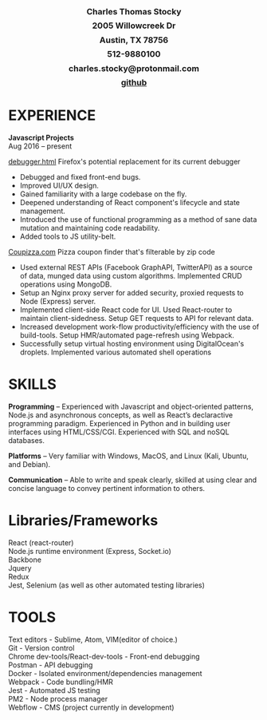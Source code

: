 <h3 style='text-align:center; margin-top:-8px'>Charles Thomas Stocky</h3>
<h3 style='text-align:center; margin-top:-8px' >2005 Willowcreek Dr</h3>
<h3 style='text-align:center; margin-top:-8px'>Austin, TX 78756</h3>
<h3 style='text-align:center; margin-top:-8px'>512-9880100</h3>
<h3 style='text-align:center; margin-top:-8px'>charles.stocky@protonmail.com</h3>
<h3 style='text-align:center; margin-top:-8px;'><a href='https://github.com/CharlesStocky'>github</a></h3>

<h1>EXPERIENCE</h1>

<b>Javascript Projects</b><br>
Aug 2016 – present<br>

<a href='https://github.com/charlesstocky/debugger.html'>debugger.html</a> Firefox's potential replacement for its current debugger<br>
 - Debugged and fixed front-end bugs.<br> 
 - Improved UI/UX design.<br>
 - Gained familiarity with a large codebase on the fly. <br>
 - Deepened understanding of React component's lifecycle and state management. <br>
 - Introduced the use of functional programming as a method of sane data mutation and maintaining code readability.<br>
 - Added tools to JS utility-belt. <br>


<a href='https://coupizza.com'>Coupizza.com</a> Pizza coupon finder that's filterable by zip code <br> 
 - Used external REST APIs (Facebook GraphAPI, TwitterAPI) as a source of data, munged data using custom algorithms. Implemented CRUD operations using MongoDB.<br>
 - Setup an Nginx proxy server for added security, proxied requests to Node (Express) server.  <br>
 - Implemented client-side React code for UI. Used React-router to maintain client-sidedness. Setup GET requests to API for relevant data. <br>  
 - Increased development work-flow productivity/efficiency with the use of build-tools. Setup HMR/automated page-refresh using Webpack. <br> 
 - Successfully setup virtual hosting environment using DigitalOcean's droplets. Implemented various automated shell operations<br>

<h1>SKILLS</h1>

<b>Programming</b> – Experienced with Javascript and object-oriented patterns, Node.js and
asynchronous concepts, as well as React’s declaractive programming paradigm.
Experienced in Python and in building user interfaces using HTML/CSS/CGI.
Experienced with SQL and noSQL databases. <br>

<b>Platforms</b> – Very familiar with Windows, MacOS, and Linux (Kali,
Ubuntu, and Debian).<br>

<b>Communication</b> – Able to write and speak clearly, skilled at using clear and concise
language to convey pertinent information to others.<br>

<h1>Libraries/Frameworks</h1>
React (react-router)<br>
Node.js runtime environment (Express, Socket.io)<br> 
Backbone<br> 
Jquery<br>
Redux<br> 
Jest, Selenium (as well as other automated testing libraries)<br>


<h1>TOOLS</h1>
Text editors - Sublime, Atom, VIM(editor of choice.)<br>
Git - Version control<br>
Chrome dev-tools/React-dev-tools - Front-end debugging<br>
Postman - API debugging<br>
Docker - Isolated environment/dependencies management<br>
Webpack - Code bundling/HMR  <br>
Jest - Automated JS testing<br>
PM2 - Node process manager<br>
Webflow - CMS (project currently in development)<br>
